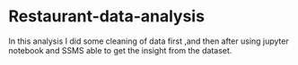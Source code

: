 # Restaurant-data-analysis
In this analysis I did some cleaning of data first ,and then after using jupyter notebook and SSMS  able to get the insight from the dataset.
